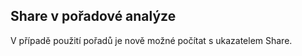 ﻿---
categories: [kiwi]
layout: kiwi
---
 
## Share v pořadové analýze

V případě použití pořadů je nově možné počítat s ukazatelem Share.



 
